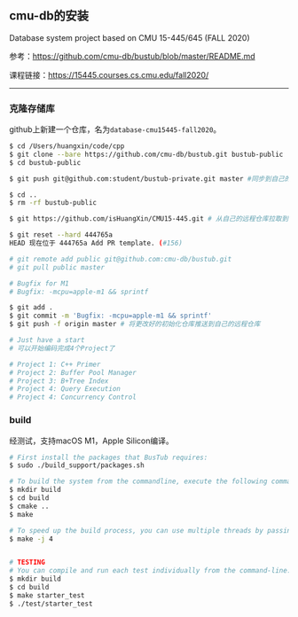 ## cmu-db的安装

Database system project based on CMU 15-445/645 (FALL 2020) 

参考：https://github.com/cmu-db/bustub/blob/master/README.md

课程链接：https://15445.courses.cs.cmu.edu/fall2020/


---

### 克隆存储库

github上新建一个仓库，名为`database-cmu15445-fall2020`。

```bash
$ cd /Users/huangxin/code/cpp
$ git clone --bare https://github.com/cmu-db/bustub.git bustub-public
$ cd bustub-public

$ git push git@github.com:student/bustub-private.git master #同步到自己的远程仓库

$ cd ..
$ rm -rf bustub-public

$ git https://github.com/isHuangXin/CMU15-445.git # 从自己的远程仓库拉取到本地

$ git reset --hard 444765a
HEAD 现在位于 444765a Add PR template. (#156)

# git remote add public git@github.com:cmu-db/bustub.git
# git pull public master

# Bugfix for M1
# Bugfix: -mcpu=apple-m1 && sprintf

$ git add .
$ git commit -m 'Bugfix: -mcpu=apple-m1 && sprintf'
$ git push -f origin master # 将更改好的初始化仓库推送到自己的远程仓库

# Just have a start
# 可以开始编码完成4个Project了

# Project 1: C++ Primer
# Project 2: Buffer Pool Manager
# Project 3: B+Tree Index
# Project 4: Query Execution
# Project 4: Concurrency Control
```

### build

经测试，支持macOS M1，Apple Silicon编译。

```bash
# First install the packages that BusTub requires:
$ sudo ./build_support/packages.sh

# To build the system from the commandline, execute the following commands:
$ mkdir build
$ cd build
$ cmake ..
$ make

# To speed up the build process, you can use multiple threads by passing the -j flag to make. For example, the following command will build the system using four threads:
$ make -j 4


# TESTING
# You can compile and run each test individually from the command-line:
$ mkdir build
$ cd build
$ make starter_test
$ ./test/starter_test
```
